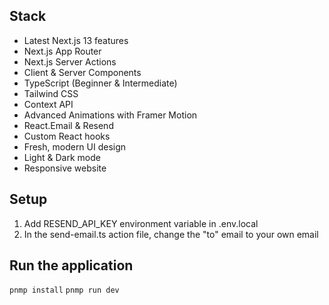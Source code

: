 ## Stack

- Latest Next.js 13 features
- Next.js App Router
- Next.js Server Actions
- Client & Server Components
- TypeScript (Beginner & Intermediate)
- Tailwind CSS
- Context API
- Advanced Animations with Framer Motion
- React.Email & Resend
- Custom React hooks
- Fresh, modern UI design
- Light & Dark mode
- Responsive website


## Setup

1. Add RESEND_API_KEY environment variable in .env.local
2. In the send-email.ts action file, change the "to" email to your own email

## Run the application

```pnmp install```
```pnmp run dev```